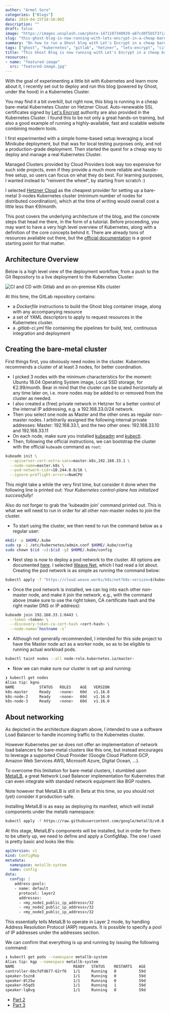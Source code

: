 ```yaml
---
author: "Armel Soro"
categories: ["Blogs"]
date: 2019-04-25T18:58:00Z
description: ""
draft: false
image: "https://images.unsplash.com/photo-1471107340929-a87cd0f5b5f3?ixlib=rb-1.2.1&q=80&fm=jpg&crop=entropy&cs=tinysrgb&w=2000&fit=max&ixid=eyJhcHBfaWQiOjExNzczfQ"
slug: "this-ghost-blog-is-now-running-with-lets-encrypt-in-a-cheap-bare-metal-kubernetes-cluster-on-hetzner-cloud-part-1-3"
summary: "On how to run a Ghost blog with Let's Encrypt in a cheap bare-metal Kubernetes Cluster in Hetzner Cloud"
tags: ["ghost", "kubernetes", "gitlab", "hetzner", "lets-encrypt", "ci", "cd"]
title: "This Ghost Blog is now running with Let's Encrypt in a cheap bare-metal Kubernetes Cluster (on Hetzner Cloud) — Part 1/3"
resources:
- name: "featured-image"
  src: "featured-image.jpg"
---
```



With the goal of experimenting a little bit with Kubernetes and learn more about it, I recently set out to deploy and run this blog (powered by Ghost, under the hood) in a Kubernetes Cluster.

You may find it a bit overkill, but right now, this blog is running in a cheap bare-metal Kubernetes Cluster on Hetzner Cloud. Auto-renewable SSL certificates signed by [Let's Encrypt](https://letsencrypt.org/) authority are also provided in the Kubernetes Cluster. I found this to be not only a great hands-on training, but also a good example of running a highly-available, fast and scalable website combining modern tools.

I first experimented with a simple home-based setup leveraging a local Minikube deployment, but that was for local testing purposes only, and not a production-grade deployment. Then started the quest for a cheap way to deploy and manage a real Kubernetes Cluster.

Managed Clusters provided by Cloud Providers look way too expensive for such side projects, even if they provide a much more reliable and hassle-free setup, so users can focus on what they do best. For learning purposes, I wanted instead to "reinvent the wheel", by starting from scratch :)

I selected [Hetzner Cloud](https://www.hetzner.com/cloud) as the cheapest provider for setting up a bare-metal 3-nodes Kubernetes cluster (minimum number of nodes for distributed coordination), which at the time of writing would overall cost a little less than €9/month.

This post covers the underlying architecture of the blog, and the concrete steps that head me there, in the form of a tutorial. Before proceeding, you may want to have a very high level overview of Kubernetes, along with a definition of the core concepts behind it. There are already tons of resources available out there, but the [official documentation](https://kubernetes.io/docs/concepts/) is a good starting point for that matter.

## Architecture Overview

Below is a high level view of the deployment workflow, from a push to the Git Repository to a live deployment to the Kubernetes Cluster:

![CI and CD with Gitlab and an on-premise K8s cluster](https://rm3l-org.s3-us-west-1.amazonaws.com/assets/rm3l-org_CI_CD---k8s.png)

At this time, the GitLab repository contains:

* a _Dockerfile_ instructions to build the Ghost blog container image, along with any accompanying resource
* a set of YAML descriptors to apply to request resources in the Kubernetes cluster.
* a _.gitlab-ci.yml_ file containing the pipelines for build, test, continuous integration and deployment

## Creating the bare-metal cluster

First things first, you obviously need nodes in the cluster. Kubernetes recommends a cluster of at least 3 nodes, for better coordination.

* I picked 3 nodes with the minimum characteristics for the moment: Ubuntu 18.04 Operating System image, Local SSD storage, for €2.99/month. Bear in mind that the cluster can be scaled horizontally at any time later on, i.e. more nodes may be added to or removed from the cluster as needed.
* I also created a (free) private network in Hetzner for a better control of the internal IP addressing, e.g. a 192.168.33.0/24 network.
* Then you select one node as Master and the other ones as regular non-master nodes. I arbitrarily assigned the following internal private addresses: Master: 192.168.33.1, and the two other ones: 192.168.33.10 and 192.168.33.11
* On each node, make sure you installed [kubeadm](https://kubernetes.io/docs/setup/production-environment/tools/kubeadm/install-kubeadm/) and [kubectl](https://kubernetes.io/docs/tasks/tools/install-kubectl/).
* Then, following the official instructions, we can bootstrap the cluster with the official `kubeadm` command as `root`:

```bash
kubeadm init \
  --apiserver-cert-extra-sans=master.k8s,192.168.33.1 \
  --node-name=master.k8s \
  --pod-network-cidr=10.244.0.0/16 \
  --ignore-preflight-errors=NumCPU
```

This might take a while the very first time, but consider it done when the following line is printed out: _Your Kubernetes control-plane has initialized successfully!_

Also do not forger to grab the 'kubeadm join' command printed out. This is what we will need to run in order for all other non-master nodes to join the cluster.

* To start using the cluster, we then need to run the command below as a regular user:

```bash
mkdir -p $HOME/.kube
sudo cp -i /etc/kubernetes/admin.conf $HOME/.kube/config
sudo chown $(id -u):$(id -g) $HOME/.kube/config
```

* Next step is now to deploy a pod network to the cluster. All options are documented [here](https://kubernetes.io/docs/concepts/cluster-administration/addons/#networking-and-network-policy). I selected [Weave Net](https://www.weave.works/docs/net/latest/kubernetes/kube-addon/), which I had read a lot about. Creating the pod network is as simple as running the command below:

```bash
kubectl apply -f "https://cloud.weave.works/k8s/net?k8s-version=$(kubectl version | base64 | tr -d '\n')"

```

* Once the pod network is installed, we can log into each other non-master node, and make it join the network, e.g., with the command above (make sure to use the right token, CA certificate hash and the right master DNS or IP address):

```bash
kubeadm join 192.168.33.1:6443 \
  --token <token> \
  --discovery-token-ca-cert-hash <cert-hash> \
  --node-name=`hostname -s`
```

* Although not generally recommended, I intended for this side project to have the Master node act as a worker node, so as to be eligible to running actual workload pods.

```bash
kubectl taint nodes --all node-role.kubernetes.io/master-
```

* Now we can make sure our cluster is set up and running:

```bash
❯ kubectl get nodes
Alias tip: kgno
NAME           STATUS   ROLES    AGE   VERSION
k8s-master     Ready    <none>   60d   v1.16.0
k8s-node-2     Ready    <none>   60d   v1.16.0
k8s-node-3     Ready    <none>   60d   v1.16.0
```

## About networking

As depicted in the architecture diagram above, I intended to use a software Load Balancer to handle incoming traffic to the Kubernetes cluster.

However Kubernetes per se does not offer an implementation of network load balancers for bare-metal clusters like this one, but instead encourages to leverage a supported Cloud Provider (Google Cloud Platform GCP, Amazon Web Services AWS, Microsoft Azure, Digital Ocean, ...).

To overcome this limitation for bare-metal clusters, I stumbled upon [MetalLB](https://metallb.universe.tf/concepts/), a great Network Load Balancer implementation for Kubernetes that can even integrate with standard network equipment like BGP routers.

Note however that MetalLB is still in Beta at this time, so you should not (yet) consider it production-safe.

Installing MetalLB is as easy as deploying its manifest, which will install components under the metalb namespace:

```bash
kubectl apply -f https://raw.githubusercontent.com/google/metallb/v0.8.3/manifests/metallb.yaml
```

At this stage, MetalLB's components will be installed, but in order for them to be utterly up, we need to define and apply a ConfigMap. The one I used is pretty basic and looks like this:

```yaml
apiVersion: v1
kind: ConfigMap
metadata:
  namespace: metallb-system
  name: config
data:
  config: |
    address-pools:
    - name: default
      protocol: layer2
      addresses:
      - <my_node1_public_ip_address>/32
      - <my_node2_public_ip_address>/32
      - <my_node3_public_ip_address>/32
```

This essentially tells MetalLB to operate in Layer 2 mode, by handling Address Resolution Protocol (ARP) requests. It is possible to specify a pool of IP addresses under the addresses section.

We can confirm that everything is up and running by issuing the following command:

```bash
❯ kubectl get pods --namespace metallb-system
Alias tip: kgp --namespace metallb-system
NAME                          READY   STATUS    RESTARTS   AGE
controller-6bcfdfd677-62rf6   1/1     Running   0          59d
speaker-5szn8                 1/1     Running   0          59d
speaker-8l25w                 1/1     Running   0          59d
speaker-h5qd5                 1/1     Running   1          59d
speaker-lq8vg                 1/1     Running   0          59d

```

* [Part 2](https://rm3l.org/this-ghost-blog-is-now-running-with-lets-encrypt-in-a-cheap-bare-metal-kubernetes-cluster-on-hetzner-cloud-part-2-3/)
* [Part 3](https://rm3l.org/this-ghost-blog-is-now-running-with-lets-encrypt-in-a-cheap-bare-metal-kubernetes-cluster-on-hetzner-cloud-part-3-3/)





